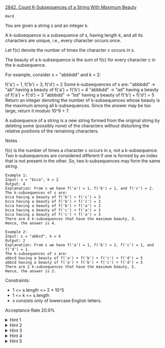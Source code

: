 [2842. Count K-Subsequences of a String With Maximum Beauty](https://leetcode.com/problems/count-k-subsequences-of-a-string-with-maximum-beauty/description/)

`Hard`

You are given a string s and an integer k.

A k-subsequence is a subsequence of s, having length k, and all its characters are unique, i.e., every character occurs once.

Let f(c) denote the number of times the character c occurs in s.

The beauty of a k-subsequence is the sum of f(c) for every character c in the k-subsequence.

For example, consider s = "abbbdd" and k = 2:

f('a') = 1, f('b') = 3, f('d') = 2
Some k-subsequences of s are:
"abbbdd" -> "ab" having a beauty of f('a') + f('b') = 4
"abbbdd" -> "ad" having a beauty of f('a') + f('d') = 3
"abbbdd" -> "bd" having a beauty of f('b') + f('d') = 5
Return an integer denoting the number of k-subsequences whose beauty is the maximum among all k-subsequences. Since the answer may be too large, return it modulo 10^9 + 7.

A subsequence of a string is a new string formed from the original string by deleting some (possibly none) of the characters without disturbing the relative positions of the remaining characters.

Notes

f(c) is the number of times a character c occurs in s, not a k-subsequence.
Two k-subsequences are considered different if one is formed by an index that is not present in the other. So, two k-subsequences may form the same string.
 
```
Example 1:
Input: s = "bcca", k = 2
Output: 4
Explanation: From s we have f('a') = 1, f('b') = 1, and f('c') = 2.
The k-subsequences of s are: 
bcca having a beauty of f('b') + f('c') = 3 
bcca having a beauty of f('b') + f('c') = 3 
bcca having a beauty of f('b') + f('a') = 2 
bcca having a beauty of f('c') + f('a') = 3
bcca having a beauty of f('c') + f('a') = 3 
There are 4 k-subsequences that have the maximum beauty, 3. 
Hence, the answer is 4. 

Example 2:
Input: s = "abbcd", k = 4
Output: 2
Explanation: From s we have f('a') = 1, f('b') = 2, f('c') = 1, and f('d') = 1. 
The k-subsequences of s are: 
abbcd having a beauty of f('a') + f('b') + f('c') + f('d') = 5
abbcd having a beauty of f('a') + f('b') + f('c') + f('d') = 5 
There are 2 k-subsequences that have the maximum beauty, 5. 
Hence, the answer is 2. 
``` 

Constraints:

- 1 <= s.length <= 2 * 10^5
- 1 <= k <= s.length
- s consists only of lowercase English letters.

Acceptance Rate
20.9%

<details>
<summary>Hint 1</summary>

Since every character appears once in a k-subsequence, we can solve the following problem first: Find the total number of ways to select k characters such that the sum of their frequencies is maximum.

</details>
<details>
<summary>Hint 2</summary>

An obvious case to eliminate is if k is greater than the number of distinct characters in s, then the answer is 0.

</details>
<details>
<summary>Hint 3</summary>

We are now interested in the top frequencies among the characters. Using a map data structure, let cnt[x] denote the number of characters that have a frequency of x.

</details>
<details>
<summary>Hint 4</summary>

Starting from the maximum value x in cnt. Let i = min(k, cnt[x]) we add to our result  cnt[x]Ci * xi representing the number of ways to select i characters from all characters with frequency x, multiplied by the number of ways to choose each individual character. Subtract i from k and continue downwards to the next maximum value.

</details>
<details>
<summary>Hint 5</summary>

Powers, combinations, and additions should be done modulo 10^9 + 7.

</details>